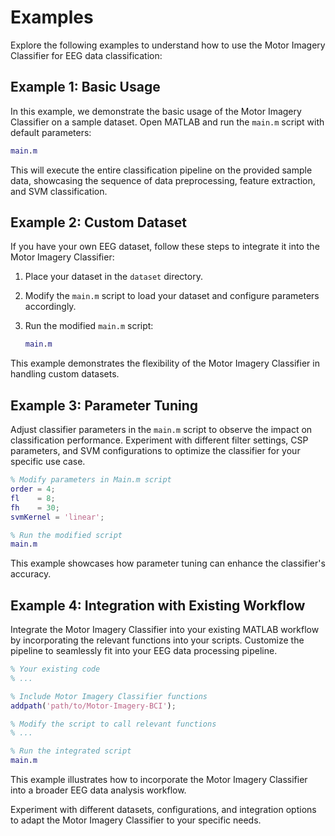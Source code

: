 # Examples

Explore the following examples to understand how to use the Motor Imagery Classifier for EEG data classification:

## Example 1: Basic Usage

In this example, we demonstrate the basic usage of the Motor Imagery Classifier on a sample dataset. Open MATLAB and run the `main.m` script with default parameters:

```matlab
main.m
```

This will execute the entire classification pipeline on the provided sample data, showcasing the sequence of data preprocessing, feature extraction, and SVM classification.

## Example 2: Custom Dataset

If you have your own EEG dataset, follow these steps to integrate it into the Motor Imagery Classifier:

1. Place your dataset in the `dataset` directory.
2. Modify the `main.m` script to load your dataset and configure parameters accordingly.
3. Run the modified `main.m` script:

    ```matlab
    main.m
    ```

This example demonstrates the flexibility of the Motor Imagery Classifier in handling custom datasets.

## Example 3: Parameter Tuning

Adjust classifier parameters in the `main.m` script to observe the impact on classification performance. Experiment with different filter settings, CSP parameters, and SVM configurations to optimize the classifier for your specific use case.

```matlab
% Modify parameters in Main.m script
order = 4;
fl    = 8;
fh    = 30;
svmKernel = 'linear';

% Run the modified script
main.m
```

This example showcases how parameter tuning can enhance the classifier's accuracy.

## Example 4: Integration with Existing Workflow

Integrate the Motor Imagery Classifier into your existing MATLAB workflow by incorporating the relevant functions into your scripts. Customize the pipeline to seamlessly fit into your EEG data processing pipeline.

```matlab
% Your existing code
% ...

% Include Motor Imagery Classifier functions
addpath('path/to/Motor-Imagery-BCI');

% Modify the script to call relevant functions
% ...

% Run the integrated script
main.m
```

This example illustrates how to incorporate the Motor Imagery Classifier into a broader EEG data analysis workflow.

Experiment with different datasets, configurations, and integration options to adapt the Motor Imagery Classifier to your specific needs.
